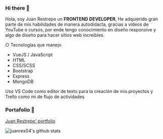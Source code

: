 ### Hi there 👋

Hola, soy Juan Restrepo un **FRONTEND DEVELOPER**, He adquierido gran parte de mis habilidades de manera autodidacta, gracias a videos de YouTube o cursos, por ende tengo conocimiento en diseño responsive y algo de diseño para hacer sitios web increíbles.

○ Tecnologías que manejo

  - VueJS / JavaScript
  - HTML
  - CSS/SCSS
  - Bootstrap
  - Express
  - MongoDB

Uso VS Code como editor de texto para la creación de mis proyectos y Trello como mi de flujo de actividades

### Portafolio 🤖
[Juan Restrepo' portfolio](https://juanrex04.github.io)

![juanrex04's github stats](https://github-readme-stats.vercel.app/api?username=juanrex04&show_icons=true&title-color=ffffff&icon_color=bb2acf&text_color=daf7dc&bg_color=151515)
